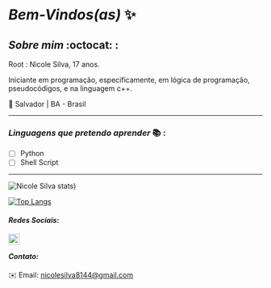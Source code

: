 # _Bem-Vindos(as)_ :sparkles: 

            
## *_Sobre mim_* :octocat: :

Root : Nicole Silva, 17 anos.

 Iniciante em programação, especificamente, em lógica de programação, pseudocódigos, e na linguagem c++.

 
:round_pushpin: Salvador | BA - Brasil
***
### *_Linguagens que pretendo aprender_* :books: :

- [ ] Python
- [ ] Shell Script

***


![Nicole Silva stats](https://github-readme-stats.vercel.app/api?username=Nicolesilvaa&hide=contribs,prs&show_icons=true&theme=dark))

[![Top Langs](https://github-readme-stats.vercel.app/api/top-langs/?username=Nicolesilvaa&layout=compact&theme=dark)](https://github.com/anuraghazra/githubreadmestats)

#### _Redes Sociais:_
  <a href="https://www.instagram.com/nilewaa/">
    <img align="left" alt="Nicole Instagram" width="22px" src="https://cdn.jsdelivr.net/npm/simple-icons@v3/icons/instagram.svg"/> 
      <a/>
        <br/>
               
 #### _Contato:_              
:envelope: Email: nicolesilva8144@gmail.com
           
 

